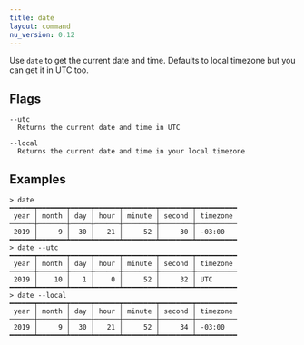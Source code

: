 ```yaml
---
title: date
layout: command
nu_version: 0.12
---
```


Use `date` to get the current date and time. Defaults to local timezone but you can get it in UTC too.

## Flags

    --utc
      Returns the current date and time in UTC

    --local
      Returns the current date and time in your local timezone

## Examples

```shell
> date
━━━━━━┯━━━━━━━┯━━━━━┯━━━━━━┯━━━━━━━━┯━━━━━━━━┯━━━━━━━━━━
 year │ month │ day │ hour │ minute │ second │ timezone
──────┼───────┼─────┼──────┼────────┼────────┼──────────
 2019 │     9 │  30 │   21 │     52 │     30 │ -03:00
━━━━━━┷━━━━━━━┷━━━━━┷━━━━━━┷━━━━━━━━┷━━━━━━━━┷━━━━━━━━━━
> date --utc
━━━━━━┯━━━━━━━┯━━━━━┯━━━━━━┯━━━━━━━━┯━━━━━━━━┯━━━━━━━━━━
 year │ month │ day │ hour │ minute │ second │ timezone
──────┼───────┼─────┼──────┼────────┼────────┼──────────
 2019 │    10 │   1 │    0 │     52 │     32 │ UTC
━━━━━━┷━━━━━━━┷━━━━━┷━━━━━━┷━━━━━━━━┷━━━━━━━━┷━━━━━━━━━━
> date --local
━━━━━━┯━━━━━━━┯━━━━━┯━━━━━━┯━━━━━━━━┯━━━━━━━━┯━━━━━━━━━━
 year │ month │ day │ hour │ minute │ second │ timezone
──────┼───────┼─────┼──────┼────────┼────────┼──────────
 2019 │     9 │  30 │   21 │     52 │     34 │ -03:00
━━━━━━┷━━━━━━━┷━━━━━┷━━━━━━┷━━━━━━━━┷━━━━━━━━┷━━━━━━━━━━
```
